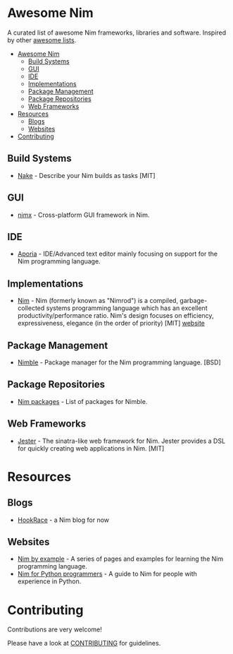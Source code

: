 # Awesome Nim

A curated list of awesome Nim frameworks, libraries and software. Inspired by other [awesome lists](https://github.com/bayandin/awesome-awesomeness).

- [Awesome Nim](#awesome-nim)
    - [Build Systems](#build-systems)
    - [GUI](#gui)
    - [IDE](#ide)
    - [Implementations](#implementations)
    - [Package Management](#package-management)
    - [Package Repositories](#package-repositories)
    - [Web Frameworks](#web-frameworks)
- [Resources](#resources)
    - [Blogs](#blogs)
    - [Websites](#websites)
- [Contributing](#contributing)
 
## Build Systems

* [Nake](https://github.com/fowlmouth/nake) - Describe your Nim builds as tasks [MIT]

## GUI

* [nimx](https://github.com/yglukhov/nimx) - Cross-platform GUI framework in Nim.

## IDE

* [Aporia](https://github.com/nim-lang/Aporia) - IDE/Advanced text editor mainly focusing on support for the Nim programming language.

## Implementations

* [Nim](https://github.com/nim-lang/Nim) - Nim (formerly known as "Nimrod") is a compiled, garbage-collected systems programming language which has an excellent productivity/performance ratio. Nim's design focuses on efficiency, expressiveness, elegance (in the order of priority) [MIT] [website](http://nim-lang.org/)

## Package Management

* [Nimble](https://github.com/nim-lang/nimble) - Package manager for the Nim programming language. [BSD]

## Package Repositories

* [Nim packages](https://github.com/nim-lang/packages) - List of packages for Nimble.

## Web Frameworks

* [Jester](https://github.com/dom96/jester) - The sinatra-like web framework for Nim. Jester provides a DSL for quickly creating web applications in Nim. [MIT]

# Resources

## Blogs

* [HookRace](http://hookrace.net) - a Nim blog for now 

## Websites

* [Nim by example](https://nim-by-example.github.io) - A series of pages and examples for learning the Nim programming language.
* [Nim for Python programmers](https://github.com/nim-lang/Nim/wiki/Nim-for-Python-Programmers) - A guide to Nim for people with experience in Python.

# Contributing

Contributions are very welcome!

Please have a look at [CONTRIBUTING](https://github.com/VPashkov/awesome-nim/blob/master/CONTRIBUTING.md) for guidelines.

